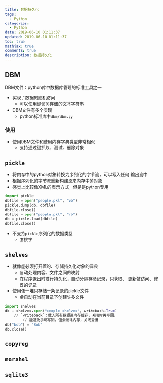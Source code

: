 ```yaml
---
title: 数据持久化
tags:
  - Python
categories:
  - Python
date: 2019-06-10 01:11:37
updated: 2019-06-10 01:11:37
toc: true
mathjax: true
comments: true
description: 数据持久化
---
```


##	DBM

DBM文件：python库中数据库管理的标准工具之一

-	实现了数据的随机访问
	-	可以使用键访问存储的文本字符串
-	DBM文件有多个实现
	-	python标准库中`dbm/dbm.py`

###	使用

-	使用DBM文件和使用内存字典类型非常相似
	-	支持通过键抓取、测试、删除对象

##	`pickle`

-	将内存中的python对象转换为序列化的字节流，可以写入任何
	输出流中
-	根据序列化的字节流重新构建原来内存中的对象
-	感觉上比较像XML的表示方式，但是是python专用

```python
import pickle
dbfile = open("people.pkl", "wb")
pickle.dump(db, dbfile)
dbfile.close()
dbfile = open("people.pkl", "rb")
db = pickle.load(dbfile)
dbfile.close()
```

-	不支持`pickle`序列化的数据类型
	-	套接字

##	`shelves`

-	就像能必须打开着的、存储持久化对象的词典
	-	自动处理内容、文件之间的映射
	-	在程序退出时进行持久化，自动分隔存储记录，只获取、
		更新被访问、修改的记录
-	使用像一堆只存储一条记录的pickle文件
	-	会自动在当前目录下创建许多文件

```python
import shelves
db = shelves.open("people-shelves", writeback=True)
	// `writeback`：载入所有数据进内存缓存，关闭时再写回，
		// 能避免手动写回，但会消耗内存，关闭变慢
db["bob"] = "Bob"
db.close()
```
##	`copyreg`

##	`marshal`

##	`sqlite3`


